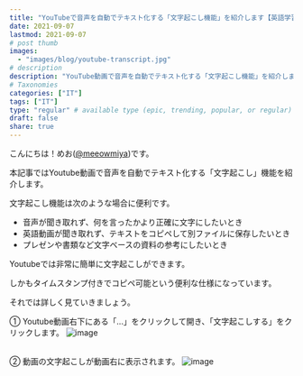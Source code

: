 ```yaml
---
title: "YouTubeで音声を自動でテキスト化する「文字起こし機能」を紹介します【英語学習｜コピペ可能｜プレゼン資料】"
date: 2021-09-07
lastmod: 2021-09-07
# post thumb
images:
  - "images/blog/youtube-transcript.jpg"
# description
description: "YouTube動画で音声を自動でテキスト化する「文字起こし機能」を紹介します"
# Taxonomies
categories: ["IT"]
tags: ["IT"]
type: "regular" # available type (epic, trending, popular, or regular)
draft: false
share: true
---
```


こんにちは！めお(<u><a href="https://twitter.com/meeowmiya" target="_blank">@meeowmiya</a></u>)です。


本記事ではYoutube動画で音声を自動でテキスト化する「文字起こし」機能を紹介します。

文字起こし機能は次のような場合に便利です。

* 音声が聞き取れず、何を言ったかより正確に文字にしたいとき
* 英語動画が聞き取れず、テキストをコピペして別ファイルに保存したいとき
* プレゼンや書類など文字ベースの資料の参考にしたいとき

Youtubeでは非常に簡単に文字起こしができます。

しかもタイムスタンプ付きでコピペ可能という便利な仕様になっています。

それでは詳しく見ていきましょう。

① Youtube動画右下にある「...」をクリックして開き、「文字起こしする」をクリックします。
![image](../../images/blog-content/youtube-transcript-1.jpg)<br><br>

② 動画の文字起こしが動画右に表示されます。
![image](../../images/blog-content/youtube-transcript-2.jpg)<br><br>
